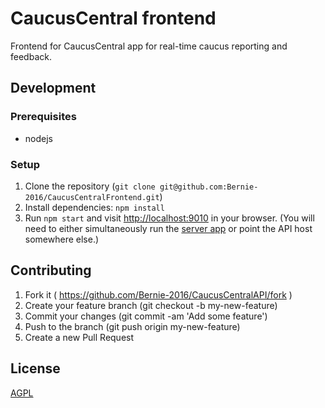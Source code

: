 # CaucusCentral frontend

Frontend for CaucusCentral app for real-time caucus reporting and feedback.

## Development

### Prerequisites

* nodejs

### Setup

1. Clone the repository (`git clone git@github.com:Bernie-2016/CaucusCentralFrontend.git`)
2. Install dependencies: `npm install`
3. Run `npm start` and visit [http://localhost:9010](http://localhost:9010) in your browser. (You will need to either simultaneously run the [server app](https://github.com/Bernie-2016/CaucusCentralAPI) or point the API host somewhere else.)

## Contributing

1. Fork it ( https://github.com/Bernie-2016/CaucusCentralAPI/fork )
2. Create your feature branch (git checkout -b my-new-feature)
3. Commit your changes (git commit -am 'Add some feature')
4. Push to the branch (git push origin my-new-feature)
5. Create a new Pull Request

## License

[AGPL](http://www.gnu.org/licenses/agpl-3.0.en.html)